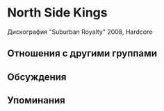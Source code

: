 # North Side Kings

Дискография
"Suburban Royalty" 2008, Hardcore

## Отношения с другими группами


## Обсуждения


## Упоминания

